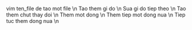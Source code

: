 vim ten_file de tao mot file \n
Tao them gi do \n
Sua gi do tiep theo \n
Tao them chut thay doi \n
Them mot dong \n
Them tiep mot dong nua \n
Tiep tuc them dong nua \n
